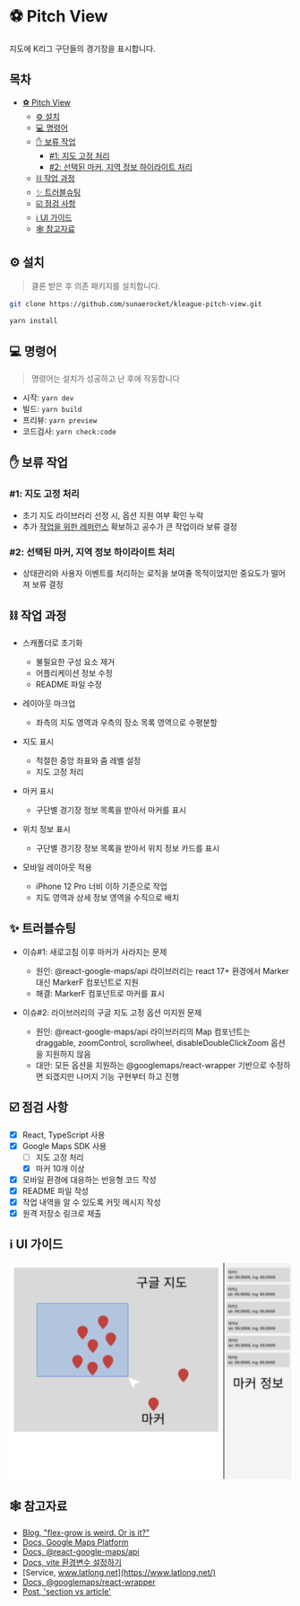 # ⚽️ Pitch View

지도에 K리그 구단들의 경기장을 표시합니다.

## 목차

- [⚽️ Pitch View](#⚽️-pitch-view)
  - [⚙️ 설치](#⚙️-설치)
  - [💻 명령어](#💻-명령어)
  - [✋ 보류 작업](#✋-보류-작업)
    - [#1: 지도 고정 처리](#1-지도-고정-처리)
    - [#2: 선택된 마커, 지역 정보 하이라이트 처리](#2-선택된-마커-지역-정보-하이라이트-처리)
  - [⛓️ 작업 과정](#⛓️-작업-과정)
  - [✨ 트러블슈팅](#✨-트러블슈팅)
  - [☑️ 점검 사항](#☑️-점검-사항)
  - [ℹ️ UI 가이드](#ℹ️-ui-가이드)
  - [🕸️ 참고자료](#🕸️-참고자료)

## ⚙️ 설치

> 클론 받은 후 의존 패키지를 설치합니다.

```bash
git clone https://github.com/sunaerocket/kleague-pitch-view.git
```

```bash
yarn install
```

## 💻 명령어

> 명령어는 설치가 성공하고 난 후에 작동합니다

- 시작: `yarn dev`
- 빌드: `yarn build`
- 프리뷰: `yarn preview`
- 코드검사: `yarn check:code`

## ✋ 보류 작업

### #1: 지도 고정 처리

- 초기 지도 라이브러리 선정 시, 옵션 지원 여부 확인 누락
- 추가 [작업을 위한 레퍼런스](https://codesandbox.io/s/6ytyjj?file=/index.tsx) 확보하고 공수가 큰 작업이라 보류 결정

### #2: 선택된 마커, 지역 정보 하이라이트 처리

- 상태관리와 사용자 이벤트를 처리하는 로직을 보여줄 목적이었지만 중요도가 떨어져 보류 결정

## ⛓️ 작업 과정

- 스캐폴더로 초기화

  - 불필요한 구성 요소 제거
  - 어플리케이션 정보 수정
  - README 파일 수정

- 레이아웃 마크업

  - 좌측의 지도 영역과 우측의 장소 목록 영역으로 수평분할

- 지도 표시

  - 적절한 중앙 좌표와 줌 레벨 설정
  - 지도 고정 처리

- 마커 표시

  - 구단별 경기장 정보 목록을 받아서 마커를 표시

- 위치 정보 표시

  - 구단별 경기장 정보 목록을 받아서 위치 정보 카드를 표시

- 모바일 레이아웃 적용

  - iPhone 12 Pro 너비 이하 기준으로 작업
  - 지도 영역과 상세 정보 영역을 수직으로 배치

## ✨ 트러블슈팅

- 이슈#1: 새로고침 이후 마커가 사라지는 문제

  - 원인: @react-google-maps/api 라이브러리는 react 17+ 환경에서 Marker 대신 MarkerF 컴포넌트로 지원
  - 해결: MarkerF 컴포넌트로 마커를 표시

- 이슈#2: 라이브러리의 구글 지도 고정 옵션 미지원 문제

  - 원인: @react-google-maps/api 라이브러리의 Map 컴포넌트는 draggable, zoomControl, scrollwheel, disableDoubleClickZoom 옵션을 지원하지 않음
  - 대안: 모든 옵션을 지원하는 @googlemaps/react-wrapper 기반으로 수정하면 되겠지만 나머지 기능 구현부터 하고 진행

## ☑️ 점검 사항

- [x] React, TypeScript 사용
- [x] Google Maps SDK 사용
  - [ ] 지도 고정 처리
  - [x] 마커 10개 이상
- [x] 모바일 환경에 대응하는 반응형 코드 작성
- [x] README 파일 작성
- [x] 작업 내역을 알 수 있도록 커밋 메시지 작성
- [x] 원격 저장소 링크로 제출

## ℹ️ UI 가이드

![figure: ui guide](public/ui-guide.png)

## 🕸️ 참고자료

- [Blog, "flex-grow is weird. Or is it?"](https://css-tricks.com/flex-grow-is-weird/)
- [Docs, Google Maps Platform](https://developers.google.com/maps/documentation/javascript/overview)
- [Docs, @react-google-maps/api](https://react-google-maps-api-docs.netlify.app/)
- [Docs, vite 환경변수 설정하기](https://vitejs.dev/guide/env-and-mode.html#env-files)
- [Service, www.latlong.net](https://www.latlong.net/)
- [Docs, @googlemaps/react-wrapper](https://github.com/googlemaps/react-wrapper)
- [Post, 'section vs article'](https://stackoverflow.com/questions/7549561/section-vs-article-html5)
